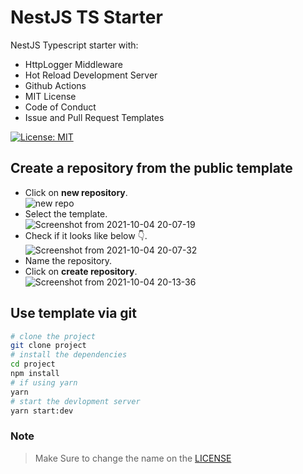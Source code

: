 # NestJS TS Starter
NestJS Typescript starter with:
- HttpLogger Middleware 
- Hot Reload Development Server
- Github Actions
- MIT License
- Code of Conduct
- Issue and Pull Request Templates

[![License: MIT](https://img.shields.io/badge/License-MIT-yellow.svg)](https://opensource.org/licenses/MIT)

## Create a repository from the public template
- Click on **new repository**.<br/>
	![new repo](https://user-images.githubusercontent.com/76873719/135871484-a66dd1ab-362e-4302-8802-08f577862a0a.png)
- Select the template.<br/>
	![Screenshot from 2021-10-04 20-07-19](https://user-images.githubusercontent.com/76873719/135871791-e6e51f50-4c52-41b2-97a2-84ec4e062537.png)
- Check if it looks like below 👇.<br/>
  ![Screenshot from 2021-10-04 20-07-32](https://user-images.githubusercontent.com/76873719/135871905-4e092a87-97aa-47f7-8962-ec891aa9f15a.png)
- Name the repository.
- Click on **create repository**.<br/>
  ![Screenshot from 2021-10-04 20-13-36](https://user-images.githubusercontent.com/76873719/135872320-ec043aec-eb24-4172-a4a0-b80c40fe30ea.png)




## Use template via git
```bash
# clone the project
git clone project
# install the dependencies
cd project
npm install
# if using yarn
yarn
# start the devlopment server
yarn start:dev
```

### Note
> Make Sure to change the name on the [LICENSE](https://github.com/khushalbhardwaj-0111/nestjs-ts-starter/blob/master/LICENSE)
